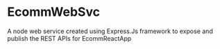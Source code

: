 # EcommWebSvc
A node web service created using Express.Js framework to expose and publish the REST APIs for EcommReactApp 
